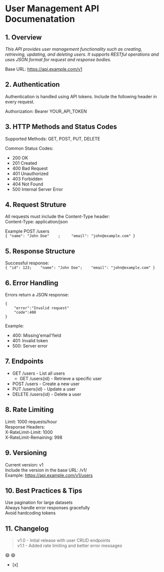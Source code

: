 # User Management API Documenatation  

## 1. Overview

*This API provides user management functionality such as creating, retrieving, updating, and deleting users. It supports RESTful operations and uses JSON format for request and response bodies.*

Base URL: <https://api.example.com/v1>

## 2. Authentication

Authentication is handled using API tokens. Include the following header in every request.   

Authorization: Bearer YOUR_API_TOKEN  

## 3. HTTP Methods and Status Codes

Supported Methods: GET, POST, PUT, DELETE  

Common Status Codes:  
* 200 OK
* 201 Created
* 400 Bad Request
* 401 Unauthorized
* 403 Forbidden
* 404 Not Found
* 500 Internal Server Error


## 4. Request Struture 

All requests must include the Content-Type header:    
Content-Type: application/json  

Example POST /users  
`
{
    "name": "John Doe"    ;    
    "email": "john@example.com"
}
`
## 5. Response Structure

Successful response:  
`
{
    "id": 123;   
    "name": "John Doe";   
    "email": "john@example.com"
}
`
## 6. Error Handling

Errors return a JSON response:
```
{
    "error":"Invalid request"    
    "code":400
}
```
Example:
- 400: Missing'email'field  
- 401: Invalid token  
- 500: Server error  

## 7. Endpoints

* GET /users - List all users   
   * GET /users{id} - Retrieve a specific user    
* POST /users - Create a new user  
* PUT /users{id} - Update a user    
* DELETE /users{id} - Delete a user  

## 8. Rate Limiting

Limit: 1000 requests/hour  
Response Headers:  
X-RateLimit-Limit: 1000  
X-RateLimit-Remaining: 998  

## 9. Versioning

Current version: v1  
Include the version in the base URL: /v1/  
Example: <https://api.example.com/v1/users>

## 10. Best Practices & Tips

Use pagination for large datasets  
Always handle error responses gracefully  
Avoid hardcoding tokens  

## 11. Changelog

>v1.0 - Intial release with user CRUD endpoints  
v1.1 - Added rate limiting and better error messages  

😄
😄
- [x]  
